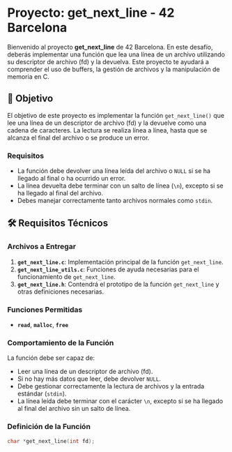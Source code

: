 # Proyecto: **get_next_line** - 42 Barcelona

Bienvenido al proyecto **get_next_line** de 42 Barcelona. En este desafío, deberás implementar una función que lea una línea de un archivo utilizando su descriptor de archivo (fd) y la devuelva. Este proyecto te ayudará a comprender el uso de buffers, la gestión de archivos y la manipulación de memoria en C.

## 🚀 Objetivo

El objetivo de este proyecto es implementar la función `get_next_line()` que lee una línea de un descriptor de archivo (fd) y la devuelve como una cadena de caracteres. La lectura se realiza línea a línea, hasta que se alcanza el final del archivo o se produce un error.

### Requisitos

- La función debe devolver una línea leída del archivo o `NULL` si se ha llegado al final o ha ocurrido un error.
- La línea devuelta debe terminar con un salto de línea (`\n`), excepto si se ha llegado al final del archivo.
- Debes manejar correctamente tanto archivos normales como `stdin`.

## 🛠️ Requisitos Técnicos

### Archivos a Entregar

1. **`get_next_line.c`**: Implementación principal de la función `get_next_line`.
2. **`get_next_line_utils.c`**: Funciones de ayuda necesarias para el funcionamiento de `get_next_line`.
3. **`get_next_line.h`**: Contendrá el prototipo de la función `get_next_line` y otras definiciones necesarias.

### Funciones Permitidas

- **`read`**, **`malloc`**, **`free`**

### Comportamiento de la Función

La función debe ser capaz de:

- Leer una línea de un descriptor de archivo (fd).
- Si no hay más datos que leer, debe devolver `NULL`.
- Debe gestionar correctamente la lectura de archivos y la entrada estándar (`stdin`).
- La línea leída debe terminar con el carácter `\n`, excepto si se ha llegado al final del archivo sin un salto de línea.

### Definición de la Función

```c
char *get_next_line(int fd);
